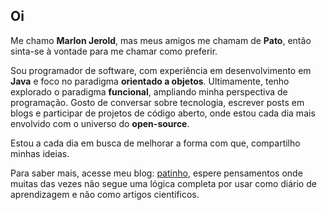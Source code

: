 ## Oi

Me chamo **Marlon Jerold**, mas meus amigos me chamam de **Pato**, então sinta-se à vontade para me chamar como preferir.

Sou programador de software, com experiência em desenvolvimento em **Java** e foco no paradigma **orientado a objetos**. Ultimamente, tenho explorado o paradigma **funcional**, ampliando minha perspectiva de programação. Gosto de conversar sobre tecnologia, escrever posts em blogs e participar de projetos de código aberto, onde estou cada dia mais envolvido com o universo do **open-source**.

Estou a cada dia em busca de melhorar a forma com que, compartilho minhas ideias.

Para saber mais, acesse meu blog: [patinho](https://patinho.tech/), espere pensamentos onde muitas das vezes não segue uma lógica completa por usar como diário de aprendizagem e não como artigos cientificos.
